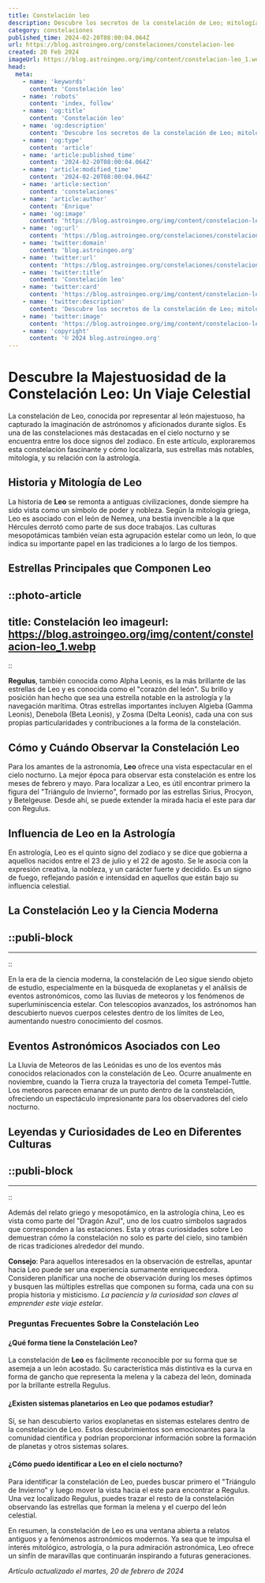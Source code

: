 ```yaml
---
title: Constelación leo
description: Descubre los secretos de la constelación de Leo; mitología, estrellas principales y cómo encontrarla en el cielo nocturno. Explora con nosotros.
category: constelaciones
published_time: 2024-02-20T08:00:04.064Z
url: https://blog.astroingeo.org/constelaciones/constelacion-leo
created: 20 Feb 2024
imageUrl: https://blog.astroingeo.org/img/content/constelacion-leo_1.webp
head:
  meta:
    - name: 'keywords'
      content: 'Constelación leo'
    - name: 'robots'
      content: 'index, follow'
    - name: 'og:title'
      content: 'Constelación leo'
    - name: 'og:description'
      content: 'Descubre los secretos de la constelación de Leo; mitología, estrellas principales y cómo encontrarla en el cielo nocturno. Explora con nosotros.'
    - name: 'og:type'
      content: 'article'
    - name: 'article:published_time'
      content: '2024-02-20T08:00:04.064Z'
    - name: 'article:modified_time'
      content: '2024-02-20T08:00:04.064Z'
    - name: 'article:section'
      content: 'constelaciones'
    - name: 'article:author'
      content: 'Enrique'
    - name: 'og:image'
      content: 'https://blog.astroingeo.org/img/content/constelacion-leo_1.webp'
    - name: 'og:url'
      content: 'https://blog.astroingeo.org/constelaciones/constelacion-leo'
    - name: 'twitter:domain'
      content: 'blog.astroingeo.org'
    - name: 'twitter:url'
      content: 'https://blog.astroingeo.org/constelaciones/constelacion-leo'
    - name: 'twitter:title'
      content: 'Constelación leo'
    - name: 'twitter:card'
      content: 'https://blog.astroingeo.org/img/content/constelacion-leo_1.webp'
    - name: 'twitter:description'
      content: 'Descubre los secretos de la constelación de Leo; mitología, estrellas principales y cómo encontrarla en el cielo nocturno. Explora con nosotros.'
    - name: 'twitter:image'
      content: 'https://blog.astroingeo.org/img/content/constelacion-leo_1.webp'
    - name: 'copyright'
      content: '© 2024 blog.astroingeo.org'
---
```

# Descubre la Majestuosidad de la Constelación Leo: Un Viaje Celestial

La constelación de Leo, conocida por representar al león majestuoso, ha capturado la imaginación de astrónomos y aficionados durante siglos. Es una de las constelaciones más destacadas en el cielo nocturno y se encuentra entre los doce signos del zodiaco. En este artículo, exploraremos esta constelación fascinante y cómo localizarla, sus estrellas más notables, mitología, y su relación con la astrología.

## Historia y Mitología de Leo
La historia de **Leo** se remonta a antiguas civilizaciones, donde siempre ha sido vista como un símbolo de poder y nobleza. Según la mitología griega, Leo es asociado con el león de Nemea, una bestia invencible a la que Hércules derrotó como parte de sus doce trabajos.  Las culturas mesopotámicas también veían esta agrupación estelar como un león, lo que indica su importante papel en las tradiciones a lo largo de los tiempos.

## Estrellas Principales que Componen Leo

::photo-article
---
title: Constelación leo
imageurl: https://blog.astroingeo.org/img/content/constelacion-leo_1.webp
---
::


**Regulus**, también conocida como Alpha Leonis, es la más brillante de las estrellas de Leo y es conocida como el "corazón del león". Su brillo y posición han hecho que sea una estrella notable en la astrología y la navegación marítima. Otras estrellas importantes incluyen Algieba (Gamma Leonis), Denebola (Beta Leonis), y Zosma (Delta Leonis), cada una con sus propias particularidades y contribuciones a la forma de la constelación.

## Cómo y Cuándo Observar la Constelación Leo
Para los amantes de la astronomía, **Leo** ofrece una vista espectacular en el cielo nocturno. La mejor época para observar esta constelación es entre los meses de febrero y mayo. Para localizar a Leo, es útil encontrar primero la figura del "Triángulo de Invierno", formado por las estrellas Sirius, Procyon, y Betelgeuse. Desde ahí, se puede extender la mirada hacia el este para dar con Regulus.

## Influencia de Leo en la Astrología
En astrología, Leo es el quinto signo del zodiaco y se dice que gobierna a aquellos nacidos entre el 23 de julio y el 22 de agosto. Se le asocia con la expresión creativa, la nobleza, y un carácter fuerte y decidido. Es un signo de fuego, reflejando pasión e intensidad en aquellos que están bajo su influencia celestial.

## La Constelación Leo y la Ciencia Moderna

  ::publi-block
  ---
  ---
  ::
  
  
En la era de la ciencia moderna, la constelación de Leo sigue siendo objeto de estudio, especialmente en la búsqueda de exoplanetas y el análisis de eventos astronómicos, como las lluvias de meteoros y los fenómenos de superluminiscencia estelar. Con telescopios avanzados, los astrónomos han descubierto nuevos cuerpos celestes dentro de los límites de Leo, aumentando nuestro conocimiento del cosmos.

## Eventos Astronómicos Asociados con Leo
La Lluvia de Meteoros de las Leónidas es uno de los eventos más conocidos relacionados con la constelación de Leo. Ocurre anualmente en noviembre, cuando la Tierra cruza la trayectoria del cometa Tempel-Tuttle. Los meteoros parecen emanar de un punto dentro de la constelación, ofreciendo un espectáculo impresionante para los observadores del cielo nocturno.

## Leyendas y Curiosidades de Leo en Diferentes Culturas

  ::publi-block
  ---
  ---
  ::
  
  
Además del relato griego y mesopotámico, en la astrología china, Leo es vista como parte del "Dragón Azul", uno de los cuatro símbolos sagrados que corresponden a las estaciones. Esta y otras curiosidades sobre Leo demuestran cómo la constelación no solo es parte del cielo, sino también de ricas tradiciones alrededor del mundo.

**Consejo**: Para aquellos interesados en la observación de estrellas, apuntar hacia Leo puede ser una experiencia sumamente enriquecedora. Consideren planificar una noche de observación during los meses óptimos y busquen las múltiples estrellas que componen su forma, cada una con su propia historia y misticismo. *La paciencia y la curiosidad son claves al emprender este viaje estelar*.

### Preguntas Frecuentes Sobre la Constelación Leo

#### ¿Qué forma tiene la Constelación Leo?
La constelación de **Leo** es fácilmente reconocible por su forma que se asemeja a un león acostado. Su característica más distintiva es la curva en forma de gancho que representa la melena y la cabeza del león, dominada por la brillante estrella Regulus.

#### ¿Existen sistemas planetarios en Leo que podamos estudiar?
Sí, se han descubierto varios exoplanetas en sistemas estelares dentro de la constelación de Leo. Estos descubrimientos son emocionantes para la comunidad científica y podrían proporcionar información sobre la formación de planetas y otros sistemas solares.

#### ¿Cómo puedo identificar a Leo en el cielo nocturno?
Para identificar la constelación de Leo, puedes buscar primero el "Triángulo de Invierno" y luego mover la vista hacia el este para encontrar a Regulus. Una vez localizado Regulus, puedes trazar el resto de la constelación observando las estrellas que forman la melena y el cuerpo del león celestial.

En resumen, la constelación de Leo es una ventana abierta a relatos antiguos y a fenómenos astronómicos modernos. Ya sea que te impulsa el interés mitológico, astrología, o la pura admiración astronómica, Leo ofrece un sinfín de maravillas que continuarán inspirando a futuras generaciones.

_Artículo actualizado el martes, 20 de febrero de 2024_